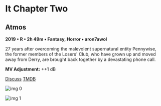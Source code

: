# It Chapter Two

## Atmos

**2019 • R • 2h 49m • Fantasy, Horror • aron7awol**

27 years after overcoming the malevolent supernatural entity Pennywise, the former members of the Losers' Club, who have grown up and moved away from Derry, are brought back together by a devastating phone call.

**MV Adjustment:** ++1 dB

[Discuss](https://www.avsforum.com/threads/bass-eq-for-filtered-movies.2995212/post-58888316)  [TMDB](474350)

![img 0](https://i.imgur.com/FALKXWF.jpg)

![img 1](https://i.imgur.com/MgFk9YD.png)

